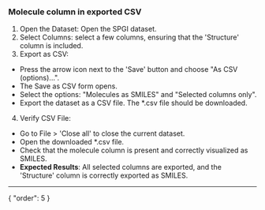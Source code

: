 ### Molecule column in exported CSV
1. Open the Dataset: Open the SPGI dataset.
2. Select Columns: select a few columns, ensuring that the 'Structure' column is included.
3. Export as CSV:
* Press the arrow icon next to the 'Save' button and choose "As CSV (options)...". 
* The Save as CSV form opens.
* Select the options: "Molecules as SMILES" and "Selected columns only".
* Export the dataset as a CSV file. The *.csv file should be downloaded.
4. Verify CSV File:
* Go to File > 'Close all' to close the current dataset.
* Open the downloaded *.csv file.
* Check that the molecule column is present and correctly visualized as SMILES.
* **Expected Results**: All selected columns are exported, and the 'Structure' column is correctly exported as SMILES.
---
{
  "order": 5
}